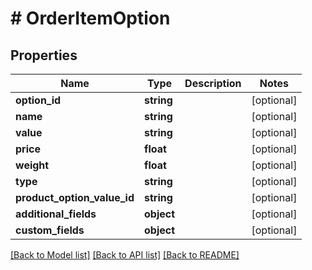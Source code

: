 # # OrderItemOption

## Properties

Name | Type | Description | Notes
------------ | ------------- | ------------- | -------------
**option_id** | **string** |  | [optional]
**name** | **string** |  | [optional]
**value** | **string** |  | [optional]
**price** | **float** |  | [optional]
**weight** | **float** |  | [optional]
**type** | **string** |  | [optional]
**product_option_value_id** | **string** |  | [optional]
**additional_fields** | **object** |  | [optional]
**custom_fields** | **object** |  | [optional]

[[Back to Model list]](../../README.md#models) [[Back to API list]](../../README.md#endpoints) [[Back to README]](../../README.md)
